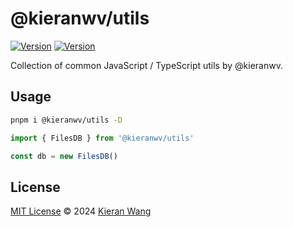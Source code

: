# @kieranwv/utils

[![Version](https://img.shields.io/github/v/release/kieranwv/utils?style=flat&label=%20&color=%2309090b)](https://github.com/kieranwv/utils/releases)
[![Version](https://img.shields.io/npm/v/@kieranwv/utils?style=flat&label=npm&color=09090b)](https://www.npmjs.com/package/@kieranwv/utils)

Collection of common JavaScript / TypeScript utils by @kieranwv.

## Usage

```bash
pnpm i @kieranwv/utils -D
```

```js
import { FilesDB } from '@kieranwv/utils'

const db = new FilesDB()
```

## License

[MIT License](./LICENSE) © 2024 [Kieran Wang](https://github.com/kieranwv/)
